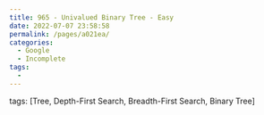 ```yaml
---
title: 965 - Univalued Binary Tree - Easy
date: 2022-07-07 23:58:58
permalink: /pages/a021ea/
categories:
  - Google
  - Incomplete
tags:
  - 
---
```

tags: [Tree, Depth-First Search, Breadth-First Search, Binary Tree]